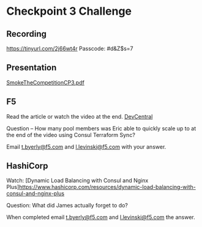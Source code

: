 # Checkpoint 3 Challenge

## Recording

https://tinyurl.com/2j66wt4r Passcode: #d&Z$s=7

## Presentation

[SmokeTheCompetitionCP3.pdf](https://github.com/F5ChannelSE/stc/blob/main/SmokeTheCompetitionCP3.pdf)

## F5

Read the article or watch the video at the end. [DevCentral](https://devcentral.f5.com/s/articles/Pushing-Updates-to-BIG-IP-w-Consul-Terraform-Sync?tab=series&page=1)

Question – How many pool members was Eric able to quickly scale up to at the end of the video using Consul Terraform Sync?

Email t.byerly@f5.com and l.levinski@f5.com with your answer.

## HashiCorp

Watch:  [Dynamic Load Balancing with Consul and Nginx Plus]https://www.hashicorp.com/resources/dynamic-load-balancing-with-consul-and-nginx-plus 

Question:  What did James actually forget to do?

When completed email t.byerly@f5.com and l.levinski@f5.com the answer.
